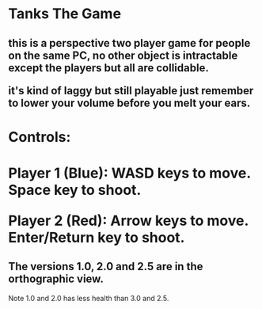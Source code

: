 <h1>Tanks The Game</h1>

<h2>this is a perspective two player game for people on the same PC, no other object is intractable except the players but all are collidable.

it's kind of laggy but still playable just remember to lower your volume before you melt your ears.</h2>

<h1>Controls:<h1>

 <p>Player 1 (Blue):
  WASD keys to move.
  Space key to shoot.

 Player 2 (Red):
  Arrow keys to move.
  Enter/Return key to shoot.</p>
  
<h2>The versions 1.0, 2.0 and 2.5 are in the orthographic view.</h2>

<p>Note 1.0 and 2.0 has less health than 3.0 and 2.5.</p>

